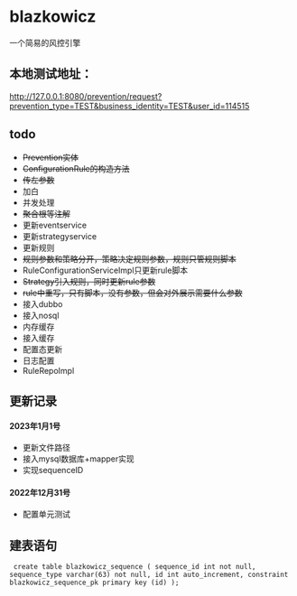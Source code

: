 # blazkowicz

一个简易的风控引擎

## 本地测试地址：

http://127.0.0.1:8080/prevention/request?prevention_type=TEST&business_identity=TEST&user_id=114515

## todo

* ~~Prevention实体~~
* ~~ConfigurationRule的构造方法~~
* ~~传左参数~~
* 加白
* 并发处理
* ~~聚合根等注解~~
* 更新eventservice
* 更新strategyservice
* 更新规则
* ~~规则参数和策略分开，策略决定规则参数，规则只管规则脚本~~
* RuleConfigurationServiceImpl只更新rule脚本
* ~~Strategy引入规则，同时更新rule参数~~
* ~~rule中重写，只有脚本，没有参数，但会对外展示需要什么参数~~
* 接入dubbo
* 接入nosql
* 内存缓存
* 接入缓存
* 配置态更新
* 日志配置
* RuleRepoImpl

## 更新记录

#### 2023年1月1号

* 更新文件路径
* 接入mysql数据库+mapper实现
* 实现sequenceID

#### 2022年12月31号

* 配置单元测试

## 建表语句

``
create table blazkowicz_sequence
(
sequence_id int not null, sequence_type varchar(63) not null, id int auto_increment, constraint blazkowicz_sequence_pk primary key (id)
);``